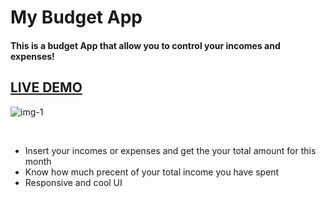 <h1>My Budget App</h1>
<h4>This is a budget App that allow you to control your incomes and expenses!</h4>

<a href="https://samod667.github.io/Budget-APP/"><h2>LIVE DEMO</h2></a> 
![img-1](img1.png)
  
  <br>
  
  <ul>
  <li>Insert your incomes or expenses and get the your total amount for this month</li>
  <li>Know how much precent of your total income you have spent</li>
  <li>Responsive and cool UI</li>
  </ul>


